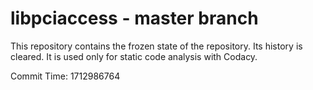 # libpciaccess - master branch

This repository contains the frozen state of the repository.
Its history is cleared. It is used only for static code
analysis with Codacy.

Commit Time: 1712986764